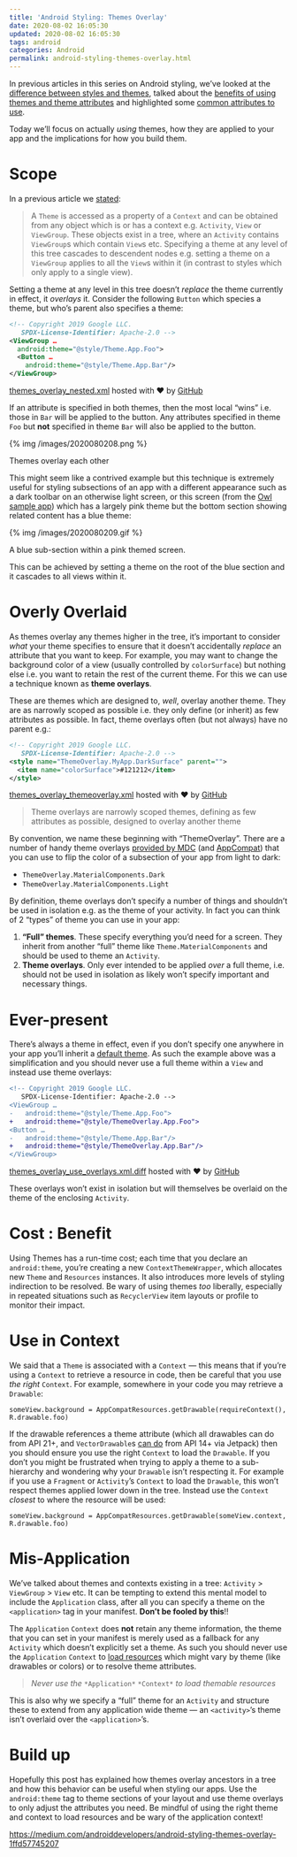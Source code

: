 ```yaml
---
title: 'Android Styling: Themes Overlay'
date: 2020-08-02 16:05:30
updated: 2020-08-02 16:05:30
tags: android
categories: Android
permalink: android-styling-themes-overlay.html
---
```


In previous articles in this series on Android styling, we’ve looked at the [difference between styles and themes](https://medium.com/androiddevelopers/android-styling-themes-vs-styles-ebe05f917578), talked about the [benefits of using themes and theme attributes](https://medium.com/androiddevelopers/android-styling-prefer-theme-attributes-412caa748774) and highlighted some [common attributes to use](https://medium.com/androiddevelopers/android-styling-common-theme-attributes-8f7c50c9eaba).

Today we’ll focus on actually *using* themes, how they are applied to your app and the implications for how you build them.

# Scope

In a previous article we [stated](https://medium.com/androiddevelopers/android-styling-themes-vs-styles-ebe05f917578):

> A `Theme` is accessed as a property of a `Context` and can be obtained from any object which is or has a context e.g. `Activity`, `View` or` ViewGroup`. These objects exist in a tree, where an `Activity` contains `ViewGroup`s which contain `View`s etc. Specifying a theme at any level of this tree cascades to descendent nodes e.g. setting a theme on a `ViewGroup` applies to all the `View`s within it (in contrast to styles which only apply to a single view).

Setting a theme at any level in this tree doesn’t *replace* the theme currently in effect, it *overlays* it. Consider the following `Button` which species a theme, but who’s parent also specifies a theme:

```xml
<!-- Copyright 2019 Google LLC.	
   SPDX-License-Identifier: Apache-2.0 -->
<ViewGroup …
  android:theme="@style/Theme.App.Foo">
  <Button …
    android:theme="@style/Theme.App.Bar"/>
</ViewGroup>
```

[themes_overlay_nested.xml](https://gist.github.com/nickbutcher/27a9b3e72ff3a5bd6a1bd630a4050e9a#file-themes_overlay_nested-xml) hosted with ❤ by [GitHub](https://github.com/)

If an attribute is specified in both themes, then the most local “wins” i.e. those in `Bar` will be applied to the button. Any attributes specified in theme `Foo` but **not** specified in theme `Bar` will also be applied to the button.

{% img /images/2020080208.png %}

Themes overlay each other

This might seem like a contrived example but this technique is extremely useful for styling subsections of an app with a different appearance such as a dark toolbar on an otherwise light screen, or this screen (from the [Owl sample app](https://github.com/material-components/material-components-android-examples/tree/develop/Owl)) which has a largely pink theme but the bottom section showing related content has a blue theme:

{% img /images/2020080209.gif %}

A blue sub-section within a pink themed screen.

This can be achieved by setting a theme on the root of the blue section and it cascades to all views within it.

# Overly Overlaid

As themes overlay any themes higher in the tree, it’s important to consider *what* your theme specifies to ensure that it doesn’t accidentally *replace* an attribute that you want to keep. For example, you may want to change the background color of a view (usually controlled by `colorSurface`) but nothing else i.e. you want to retain the rest of the current theme. For this we can use a technique known as **theme overlays**.

These are themes which are designed to, *well*, overlay another theme. They are as narrowly scoped as possible i.e. they only define (or inherit) as few attributes as possible. In fact, theme overlays often (but not always) have no parent e.g.:

```xml
<!-- Copyright 2019 Google LLC.	
   SPDX-License-Identifier: Apache-2.0 -->
<style name="ThemeOverlay.MyApp.DarkSurface" parent="">
  <item name="colorSurface">#121212</item>
</style>
```

[themes_overlay_themeoverlay.xml](https://gist.github.com/nickbutcher/cf73673343b8d83e857826cd360fac8c#file-themes_overlay_themeoverlay-xml) hosted with ❤ by [GitHub](https://github.com/)

> Theme overlays are narrowly scoped themes, defining as few attributes as possible, designed to overlay another theme

By convention, we name these beginning with “ThemeOverlay”. There are a number of handy theme overlays [provided by MDC](https://github.com/material-components/material-components-android/blob/master/lib/java/com/google/android/material/theme/res/values/themes_overlay.xml) (and [AppCompat](https://android.googlesource.com/platform/frameworks/support/+/androidx-master-dev/appcompat/appcompat/src/main/res/values/themes.xml#76)) that you can use to flip the color of a subsection of your app from light to dark:

- `ThemeOverlay.MaterialComponents.Dark`
- `ThemeOverlay.MaterialComponents.Light`

By definition, theme overlays don’t specify a number of things and shouldn’t be used in isolation e.g. as the theme of your activity. In fact you can think of 2 “types” of theme you can use in your app:

1. **“Full” themes**. These specify everything you’d need for a screen. They inherit from another “full” theme like `Theme.MaterialComponents` and should be used to theme an `Activity`.
2. **Theme overlays**. Only ever intended to be applied *over* a full theme, i.e. should not be used in isolation as likely won’t specify important and necessary things.

# Ever-present

There’s always a theme in effect, even if you don’t specify one anywhere in your app you’ll inherit a [default theme](https://cs.android.com/android/platform/superproject/+/master:frameworks/base/core/java/android/content/res/Resources.java;l=166?q=selectDefaultTheme). As such the example above was a simplification and you should never use a full theme within a `View` and instead use theme overlays:

```diff
<!-- Copyright 2019 Google LLC.	
   SPDX-License-Identifier: Apache-2.0 -->
<ViewGroup …
-   android:theme="@style/Theme.App.Foo">
+   android:theme="@style/ThemeOverlay.App.Foo">
<Button …
-   android:theme="@style/Theme.App.Bar"/>
+   android:theme="@style/ThemeOverlay.App.Bar"/>
</ViewGroup>
```

[themes_overlay_use_overlays.xml.diff](https://gist.github.com/nickbutcher/543b9c5619cfde5afd44fe023e77f77a#file-themes_overlay_use_overlays-xml-diff) hosted with ❤ by [GitHub](https://github.com/)

These overlays won’t exist in isolation but will themselves be overlaid on the theme of the enclosing `Activity`.

# Cost : Benefit

Using Themes has a run-time cost; each time that you declare an `android:theme`, you’re creating a new `ContextThemeWrapper`, which allocates new `Theme` and `Resources` instances. It also introduces more levels of styling indirection to be resolved. Be wary of using themes *too* liberally, especially in repeated situations such as `RecyclerView` item layouts or profile to monitor their impact.

# Use in Context

We said that a `Theme` is associated with a `Context` — this means that if you’re using a `Context` to retrieve a resource in code, then be careful that you use *the right* `Context`. For example, somewhere in your code you may retrieve a `Drawable`:

```
someView.background = AppCompatResources.getDrawable(requireContext(), R.drawable.foo)
```

If the drawable references a theme attribute (which all drawables can do from API 21+, and `VectorDrawable`s [can do](https://medium.com/androiddevelopers/draw-a-path-rendering-android-vectordrawables-89a33b5e5ebf) from API 14+ via Jetpack) then you should ensure you use the right `Context` to load the `Drawable`. If you don’t you might be frustrated when trying to apply a theme to a sub-hierarchy and wondering why your `Drawable` isn’t respecting it. For example if you use a `Fragment` or `Activity`’s `Context` to load the `Drawable`, this won’t respect themes applied lower down in the tree. Instead use the `Context` *closest* to where the resource will be used:

```
someView.background = AppCompatResources.getDrawable(someView.context, R.drawable.foo)
```

# Mis-Application

We’ve talked about themes and contexts existing in a tree: `Activity` > `ViewGroup` > `View` etc. It can be tempting to extend this mental model to include the `Application` class, after all you can specify a theme on the `<application>` tag in your manifest. **Don’t be fooled by this**!!

The `Application` `Context` does **not** retain any theme information, the theme that you can set in your manifest is merely used as a fallback for any `Activity` which doesn’t explicitly set a theme. As such you should never use the `Application` `Context` to [load resources](https://riggaroo.co.za/dark-mode-musings-beware-of-the-context/) which might vary by theme (like drawables or colors) or to resolve theme attributes.

> *Never use the* `*Application*` `*Context*` *to load themable resources*

This is also why we specify a “full” theme for an `Activity` and structure these to extend from any application wide theme — an `<activity>`’s theme isn’t overlaid over the `<application>`’s.

# Build up

Hopefully this post has explained how themes overlay ancestors in a tree and how this behavior can be useful when styling our apps. Use the `android:theme` tag to theme sections of your layout and use theme overlays to only adjust the attributes you need. Be mindful of using the right theme and context to load resources and be wary of the application context!



https://medium.com/androiddevelopers/android-styling-themes-overlay-1ffd57745207

